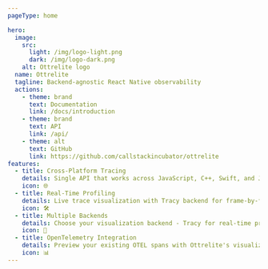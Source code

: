 ```yaml
---
pageType: home

hero:
  image:
    src:
      light: /img/logo-light.png
      dark: /img/logo-dark.png
    alt: Ottrelite logo
  name: Ottrelite
  tagline: Backend-agnostic React Native observability
  actions:
    - theme: brand
      text: Documentation
      link: /docs/introduction
    - theme: brand
      text: API
      link: /api/
    - theme: alt
      text: GitHub
      link: https://github.com/callstackincubator/ottrelite
features:
  - title: Cross-Platform Tracing
    details: Single API that works across JavaScript, C++, Swift, and Java - trace performance issues spanning React Native's entire stack.
    icon: 🌐
  - title: Real-Time Profiling
    details: Live trace visualization with Tracy backend for frame-by-frame analysis.
    icon: 🛠️
  - title: Multiple Backends
    details: Choose your visualization backend - Tracy for real-time profiling, Platform for system-level analysis, or OpenTelemetry integration.
    icon: 🔌
  - title: OpenTelemetry Integration
    details: Preview your existing OTEL spans with Ottrelite's visualization backends while maintaining your production monitoring setup.
    icon: 📊
---
```


